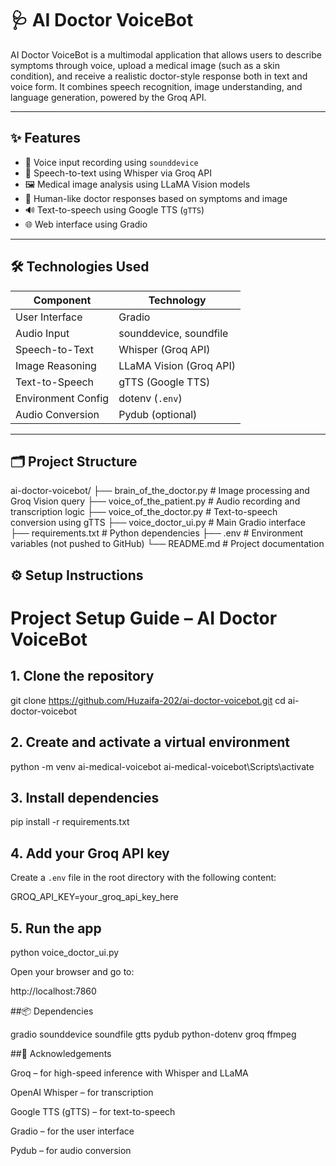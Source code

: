 # 🩺 AI Doctor VoiceBot

AI Doctor VoiceBot is a multimodal application that allows users to describe symptoms through voice, upload a medical image (such as a skin condition), and receive a realistic doctor-style response both in text and voice form. It combines speech recognition, image understanding, and language generation, powered by the Groq API.

---

## ✨ Features

- 🎤 Voice input recording using `sounddevice`
- 🧠 Speech-to-text using Whisper via Groq API
- 🖼️ Medical image analysis using LLaMA Vision models
- 💬 Human-like doctor responses based on symptoms and image
- 🔊 Text-to-speech using Google TTS (`gTTS`)
- 🌐 Web interface using Gradio

---

## 🛠️ Technologies Used

| Component           | Technology              |
|---------------------|--------------------------|
| User Interface      | Gradio                   |
| Audio Input         | sounddevice, soundfile   |
| Speech-to-Text      | Whisper (Groq API)       |
| Image Reasoning     | LLaMA Vision (Groq API)  |
| Text-to-Speech      | gTTS (Google TTS)        |
| Environment Config  | dotenv (`.env`)          |
| Audio Conversion    | Pydub (optional)         |

---

## 🗂️ Project Structure

ai-doctor-voicebot/
├── brain_of_the_doctor.py # Image processing and Groq Vision query
├── voice_of_the_patient.py # Audio recording and transcription logic
├── voice_of_the_doctor.py # Text-to-speech conversion using gTTS
├── voice_doctor_ui.py # Main Gradio interface
├── requirements.txt # Python dependencies
├── .env # Environment variables (not pushed to GitHub)
└── README.md # Project documentation

## ⚙️ Setup Instructions

# Project Setup Guide – AI Doctor VoiceBot

## 1. Clone the repository

git clone https://github.com/Huzaifa-202/ai-doctor-voicebot.git
cd ai-doctor-voicebot

## 2. Create and activate a virtual environment

python -m venv ai-medical-voicebot
ai-medical-voicebot\Scripts\activate

## 3. Install dependencies

pip install -r requirements.txt

## 4. Add your Groq API key

Create a `.env` file in the root directory with the following content:

GROQ_API_KEY=your_groq_api_key_here

## 5. Run the app

python voice_doctor_ui.py

Open your browser and go to:

http://localhost:7860

##📦 Dependencies

gradio
sounddevice
soundfile
gtts
pydub
python-dotenv
groq
ffmpeg

##🙏 Acknowledgements

Groq – for high-speed inference with Whisper and LLaMA

OpenAI Whisper – for transcription

Google TTS (gTTS) – for text-to-speech

Gradio – for the user interface

Pydub – for audio conversion


